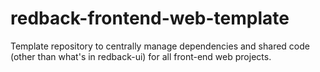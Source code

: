 # redback-frontend-web-template
Template repository to centrally manage dependencies and shared code (other than what's in redback-ui) for all front-end web projects.

